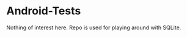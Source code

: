 Android-Tests
=============
Nothing of interest here. Repo is used for playing around with SQLite. 
